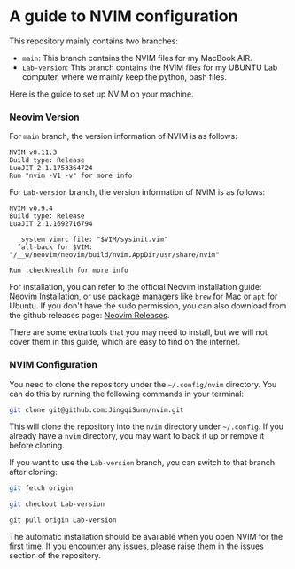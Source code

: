 # A guide to NVIM configuration

This repository mainly contains two branches:

- `main`: This branch contains the NVIM files for my MacBook AIR.
- `Lab-version`: This branch contains the NVIM files for my UBUNTU Lab computer, where we mainly keep the python, bash files.

Here is the guide to set up NVIM on your machine.

### Neovim Version

For `main` branch, the version information of NVIM is as follows:

```
NVIM v0.11.3
Build type: Release
LuaJIT 2.1.1753364724
Run "nvim -V1 -v" for more info
```

For `Lab-version` branch, the version information of NVIM is as follows:

```
NVIM v0.9.4
Build type: Release
LuaJIT 2.1.1692716794

   system vimrc file: "$VIM/sysinit.vim"
  fall-back for $VIM: "/__w/neovim/neovim/build/nvim.AppDir/usr/share/nvim"

Run :checkhealth for more info
```

For installation, you can refer to the official Neovim installation guide: [Neovim Installation](https://neovim.io), or use package managers like `brew` for Mac or `apt` for Ubuntu. If you don't have the sudo permission, you can also download from the github releases page: [Neovim Releases](https://github.com/neovim/neovim/releases).

There are some extra tools that you may need to install, but we will not cover them in this guide, which are easy to find on the internet.

### NVIM Configuration

You need to clone the repository under the `~/.config/nvim` directory. You can do this by running the following commands in your terminal:

```bash
git clone git@github.com:JingqiSunn/nvim.git
```

This will clone the repository into the `nvim` directory under `~/.config`. If you already have a `nvim` directory, you may want to back it up or remove it before cloning.

If you want to use the `Lab-version` branch, you can switch to that branch after cloning:

```bash
git fetch origin
```

```bash
git checkout Lab-version
```

```
git pull origin Lab-version
```

The automatic installation should be available when you open NVIM for the first time. If you encounter any issues, please raise them in the issues section of the repository.